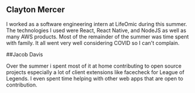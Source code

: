 ## Clayton Mercer

I worked as a software engineering intern at LifeOmic during this summer. The technologies I used were React, React Native, and NodeJS as well as many AWS products. Most of the remainder of the summer was time spent with family. It all went very well considering COVID so I can't complain.


##Jacob Davis

 Over the summer i spent most of it at home contributing to open source projects especially a lot of client extensions like facecheck for League of Legends. I even spent time helping with other web apps that are open to contribution.